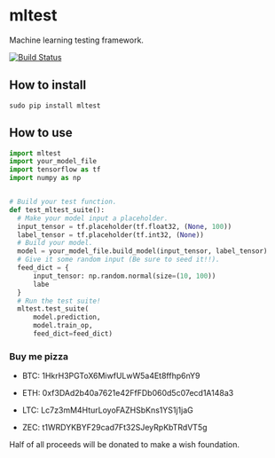 # mltest
Machine learning testing framework.

[![Build Status](https://travis-ci.org/Thenerdstation/mltest.svg?branch=master)](https://travis-ci.org/Thenerdstation/mltest)

## How to install

```shell
sudo pip install mltest
```


## How to use

```python
import mltest
import your_model_file
import tensorflow as tf
import numpy as np


# Build your test function.
def test_mltest_suite():
  # Make your model input a placeholder.
  input_tensor = tf.placeholder(tf.float32, (None, 100))
  label_tensor = tf.placeholder(tf.int32, (None))
  # Build your model.
  model = your_model_file.build_model(input_tensor, label_tensor)
  # Give it some random input (Be sure to seed it!!).
  feed_dict = {
      input_tensor: np.random.normal(size=(10, 100))
      labe
  }
  # Run the test suite!
  mltest.test_suite(
      model.prediction,
      model.train_op,
      feed_dict=feed_dict)
```


### Buy me pizza

- BTC: 1HkrH3PGToX6MiwfULwW5a4Et8ffhp6nY9

- ETH: 0xf3DAd2b40a7621e42FfFDb060d5c07ecd1A148a3

- LTC: Lc7z3mM4HturLoyoFAZHSbKns1YS1j1jaG

- ZEC: t1WRDYKBYF29cad7Ft32SJeyRpKbTRdVT5g

Half of all proceeds will be donated to make a wish foundation.